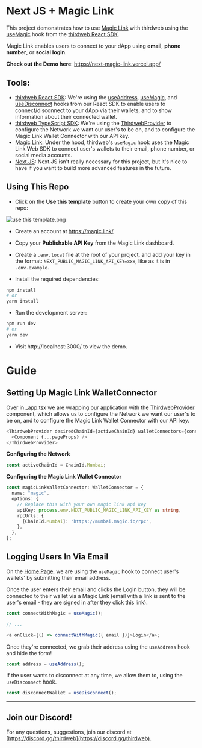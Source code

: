 # Next JS + Magic Link

This project demonstrates how to use [Magic Link](https://magic.link/) with thirdweb using the [useMagic](https://docs.thirdweb.com/react/react.usemagic) hook from the [thirdweb React SDK](https://docs.thirdweb.com/react).

Magic Link enables users to connect to your dApp using **email**, **phone number**, or **social login**.

**Check out the Demo here**: https://next-magic-link.vercel.app/

## Tools:

- [thirdweb React SDK](https://docs.thirdweb.com/react): We're using the [useAddress](https://docs.thirdweb.com/react/react.useaddress), [useMagic](https://docs.thirdweb.com/react/react.usemagic), and [useDisconnect](https://docs.thirdweb.com/react/react.usedisconnect) hooks from our React SDK to enable users to connect/disconnect to your dApp via their wallets, and to show information about their connected wallet.
- [thirdweb TypeScript SDK](https://docs.thirdweb.com/typescript): We're using the [ThirdwebProvider](https://docs.thirdweb.com/react) to configure the Network we want our user's to be on, and to configure the Magic Link Wallet Connector with our API key.
- [Magic Link](https://magic.link/): Under the hood, thirdweb's `useMagic` hook uses the Magic Link Web SDK to connect user's wallets to their email, phone number, or social media accounts.
- [Next.JS](https://nextjs.org/): Next.JS isn't really necessary for this project, but it's nice to have if you want to build more advanced features in the future.

## Using This Repo

- Click on the **Use this template** button to create your own copy of this repo:

![use this template.png](https://cdn.hashnode.com/res/hashnode/image/upload/v1651048077489/WeMVOeg6W.png)

- Create an account at https://magic.link/

- Copy your **Publishable API Key** from the Magic Link dashboard.

- Create a `.env.local` file at the root of your project, and add your key in the format: `NEXT_PUBLIC_MAGIC_LINK_API_KEY=xxx`, like as it is in `.env.example`.

- Install the required dependencies:

```bash
npm install
# or
yarn install
```

- Run the development server:

```bash
npm run dev
# or
yarn dev
```

- Visit http://localhost:3000/ to view the demo.

# Guide

## Setting Up Magic Link WalletConnector

Over in [\_app.tsx](_app.tsx) we are wrapping our application with the [ThirdwebProvider](https://docs.thirdweb.com/react) component, which allows us to configure the Network we want our user's to be on, and to configure the Magic Link Wallet Connector with our API key.

```ts
<ThirdwebProvider desiredChainId={activeChainId} walletConnectors={connectors}>
  <Component {...pageProps} />
</ThirdwebProvider>
```

**Configuring the Network**

```ts
const activeChainId = ChainId.Mumbai;
```

**Configuring the Magic Link Wallet Connector**

```ts
const magicLinkWalletConnector: WalletConnector = {
  name: "magic",
  options: {
    // Replace this with your own magic link api key
    apiKey: process.env.NEXT_PUBLIC_MAGIC_LINK_API_KEY as string,
    rpcUrls: {
      [ChainId.Mumbai]: "https://mumbai.magic.io/rpc",
    },
  },
};
```

## Logging Users In Via Email

On the [Home Page](_pages_index.tsx), we are using the `useMagic` hook to connect user's wallets' by submitting their email address.

Once the user enters their email and clicks the Login button, they will be connected to their wallet via a Magic Link (email with a link is sent to the user's email - they are signed in after they click this link).

```ts
const connectWithMagic = useMagic();

// ...

<a onClick={() => connectWithMagic({ email })}>Login</a>;
```

Once they're connected, we grab their address using the `useAddress` hook and hide the form!

```ts
const address = useAddress();
```

If the user wants to disconnect at any time, we allow them to, using the `useDisconnect` hook.

```ts
const disconnectWallet = useDisconnect();
```

---

## Join our Discord!

For any questions, suggestions, join our discord at [https://discord.gg/thirdweb](https://discord.gg/thirdweb).
